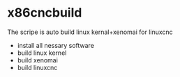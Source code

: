 # x86cncbuild
The scripe is auto build linux kernal+xenomai for linuxcnc

- install all nessary software
- build linux kernel
- build xenomai
- build linuxcnc
